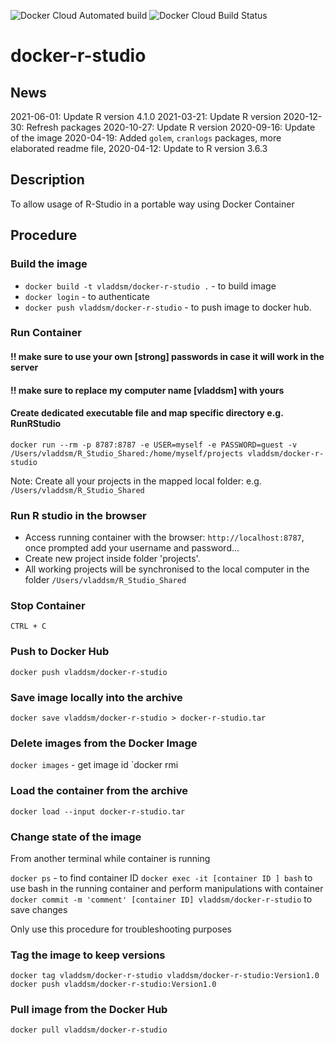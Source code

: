 ![Docker Cloud Automated build](https://img.shields.io/docker/cloud/automated/vladdsm/docker-r-studio.svg)
![Docker Cloud Build Status](https://img.shields.io/docker/cloud/build/vladdsm/docker-r-studio.svg)

# docker-r-studio

## News

2021-06-01: Update R version 4.1.0
2021-03-21: Update R version
2020-12-30: Refresh packages
2020-10-27: Update R version
2020-09-16: Update of the image
2020-04-19: Added `golem`, `cranlogs` packages, more elaborated readme file, 
2020-04-12: Update to R version 3.6.3

## Description

To allow usage of R-Studio in a portable way using Docker Container

## Procedure

### Build the image

* `docker build -t vladdsm/docker-r-studio .` - to build image
* `docker login` - to authenticate
* `docker push vladdsm/docker-r-studio` - to push image to docker hub.

### Run Container

#### !! make sure to use your own [strong] passwords in case it will work in the server
#### !! make sure to replace my computer name [vladdsm] with yours

#### Create dedicated executable file and map specific directory e.g. RunRStudio

`docker run --rm -p 8787:8787 -e USER=myself -e PASSWORD=guest -v /Users/vladdsm/R_Studio_Shared:/home/myself/projects vladdsm/docker-r-studio`

Note: Create all your projects in the mapped local folder: e.g. `/Users/vladdsm/R_Studio_Shared`

### Run R studio in the browser

* Access running container with the browser: `http://localhost:8787`, once prompted add your username and password...
* Create new project inside folder 'projects'. 
* All working projects will be synchronised to the local computer in the folder `/Users/vladdsm/R_Studio_Shared`

### Stop Container

`CTRL + C`

### Push to Docker Hub

`docker push vladdsm/docker-r-studio`

### Save image locally into the archive

`docker save vladdsm/docker-r-studio > docker-r-studio.tar`

### Delete images from the Docker Image

`docker images` - get image id
`docker rmi <image id>

### Load the container from the archive

`docker load --input docker-r-studio.tar`

### Change state of the image

From another terminal while container is running

`docker ps` - to find container ID
`docker exec -it [container ID ] bash` to use bash in the running container and perform manipulations with container
`docker commit -m 'comment' [container ID] vladdsm/docker-r-studio` to save changes

Only use this procedure for troubleshooting purposes

### Tag the image to keep versions

`docker tag vladdsm/docker-r-studio vladdsm/docker-r-studio:Version1.0`
`docker push vladdsm/docker-r-studio:Version1.0`

### Pull image from the Docker Hub

`docker pull vladdsm/docker-r-studio`
